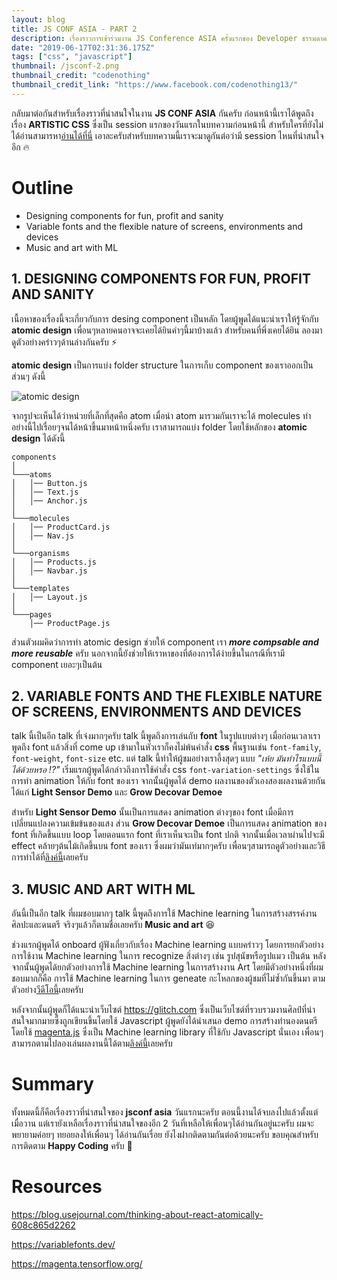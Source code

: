 ```yaml
---
layout: blog
title: JS CONF ASIA - PART 2
description: เรื่องราวการเข้าร่วมงาน JS Conference ASIA ครั้งแรกของ Developer ธรรมดาคนหนึ่ง
date: "2019-06-17T02:31:36.175Z"
tags: ["css", "javascript"]
thumbnail: /jsconf-2.png
thumbnail_credit: "codenothing"
thumbnail_credit_link: "https://www.facebook.com/codenothing13/"
---
```


กลับมาต่อกันสำหรับเรื่องราวที่น่าสนใจในงาน **JS CONF ASIA** กันครับ ก่อนหน้านี้เราได้พูดถึงเรื่อง **ARTISTIC CSS** ซึ่งเป็น session แรกของวันแรกในบทความก่อนหน้านี้ สำหรับใครที่ยังไม่ได้อ่านสามารหา[อ่านได้ที่นี่](https://www.codenothing.co/blogs/jsconf-asia-day-one-part-one/) เอาละครับสำหรับบทความนี้เราจะมาดูกันต่อว่ามี session ไหนที่น่าสนใจอีก :fire:

# Outline

- Designing components for fun, profit and sanity
- Variable fonts and the flexible nature of screens, environments and devices
- Music and art with ML

## 1. DESIGNING COMPONENTS FOR FUN, PROFIT AND SANITY

เนื้อหาของเรื่องนี้จะเกี่ยวกับการ desing component เป็นหลัก โดยผู้พูดได้แนะนำเราให้รู้จักกับ **atomic design** เพื่อนๆหลายคนอาจจะเคยได้ยินคำๆนี้มาบ้างแล้ว สำหรับคนที่พึ่งเคยได้ยิน ลองมาดูตัวอย่างคร่าวๆด้านล่างกันครับ :zap:

**atomic design** เป็นการแบ่ง folder structure ในการเก็บ component ของเราออกเป็นส่วนๆ ดังนี้

![atomic design](https://anyforsoft.com/sites/default/files/inline-images/Pattern%20lab.png)

จากรูปจะเห็นได้ว่าหน่วยที่เล็กที่สุดคือ atom เมื่อนำ atom มารวมกันเราจะได้ molecules ทำอย่างนี้ไปเรื่อยๆจนได้หน้าขึ้นมาหน้าหนึ่งครับ เราสามารถแบ่ง folder โดยใช้หลักของ **atomic design** ได้ดังนี้

```
components
│
└───atoms
│   │── Button.js
│   │── Text.js
│   │── Anchor.js
│
└───molecules
│   │── ProductCard.js
│   │── Nav.js
│
└───organisms
│   │── Products.js
│   │── Navbar.js
│
└───templates
│   │── Layout.js
│
└───pages
    │── ProductPage.js

```

ส่วนตัวผมคิดว่าการทำ atomic design ช่วยให้ component เรา _**more compsable and more reusable**_ ครับ นอกจากนี้ยังช่วยให้เราหาของที่ต้องการได้ง่ายขึ้นในกรณีที่เรามี component เยอะๆเป็นต้น

## 2. VARIABLE FONTS AND THE FLEXIBLE NATURE OF SCREENS, ENVIRONMENTS AND DEVICES

talk นี้เป็นอีก talk ที่เจ๋งมากๆครับ talk นี้พูดถึงการเล่นกับ **font** ในรูปแบบต่างๆ เมื่อก่อนเวลาเราพูดถึง font แล้วสิ่งที่ come up เข้ามาในหัวเราก็คงไม่พ้นคำสั่ง **css** พื้นฐานเช่น `font-family`, `font-weight`, `font-size` etc. แต่ talk นี้ทำให้ผู้ชมอย่างเราอึ้งสุดๆ แบบ _"เห้ย มันทำไรแบบนี้ได้ด้วยหรอ !?"_ เริ่มแรกผู้พูดได้กล่าวถึงการใช้คำสั่ง css `font-variation-settings` ซึ่งใช้ในการทำ animation ให้กับ font ของเรา จากนั้นผู้พูดได้ demo ผลงานของตัวเองสองผลงานด้วยกัน ได้แก่ **Light Sensor Demo** และ **Grow Decovar Demoe**

สำหรับ **Light Sensor Demo** นั้นเป็นการแสดง animation ต่างๆของ font เมื่อมีการเปลี่ยนแปลงความเข้มข้นของแสง ส่วน **Grow Decovar Demoe** เป็นการแสดง animation ของ font ที่เกิดขึ้นแบบ loop โดยตอนแรก font ที่เราเห็นจะเป็น font ปกติ จากนั้นเมื่อเวลาผ่านไปจะมี effect คล้ายๆต้นไม้เกิดขึ้นบน font ของเรา ซึ่งผมว่ามันเท่มากๆครับ เพื่อนๆสามารถดูตัวอย่างและวิธีการทำได้ที่[ลิงค์นี้](https://variablefonts.dev/)เลยครับ

## 3. MUSIC AND ART WITH ML

อันนี้เป็นอีก talk ที่ผมชอบมากๆ talk นี้พูดถึงการใช้ Machine learning ในการสร้างสรรค์งานศิลปะและดนตรี จริงๆแล้วก็ตามชื่อเลยครับ **Music and art** :laughing:

ช่วงแรกผู้พูดได้ onboard ผู้ฟังเกี่ยวกับเรื่อง Machine learning แบบคร่าวๆ โดยการยกตัวอย่างการใช้งาน Machine learning ในการ recognize สิ่งต่างๆ เช่น รูปสุนัขหรือรูปแมว เป็นต้น หลังจากนั้นผู้พูดได้ยกตัวอย่างการใช้ Machine learning ในการสร้างงาน Art โดยมีตัวอย่างหนึ่งที่ผมชอบมากก็คือ การใช้ Machine learning ในการ geneate กะโหลกของผู้ชมที่ไม่ซ้ำกันขึ้นมา ตามตัวอย่าง[วีดีโอนี้](https://twitter.com/DrBeef_/status/1093852042458787840)เลยครับ

หลังจากนั้นผู้พูดก็ได้แนะนำเว็บไซต์ https://glitch.com ซึ่งเป็นเว็บไซต์ที่รวบรวมงานศิลป์ที่น่าสนใจมากมายซึ่งถูกเขียนขึ้นโดยใช้ Javascript ผู้พูดยังได้นำเสนอ demo การสร้างทำนองดนตรีโดยใช้ [magenta.js](https://magenta.tensorflow.org/) ซึ่งเป็น Machine learning library ที่ใช้กับ Javascript นั่นเอง เพื่อนๆสามารถตามไปลองเล่นผลงานนี้ได้ตาม[ลิงค์นี้](https://coconet.glitch.me/)เลยครับ

# Summary

ทั้งหมดนี้ก็คือเรื่องราวที่น่าสนใจของ **jsconf asia** วันแรกนะครับ ตอนนี้งานได้จบลงไปแล้วตั้งแต่เมื่อวาน แต่เรายังเหลือเรื่องราวที่น่าสนใจของอีก 2 วันที่เหลือให้เพื่อนๆได้อ่านกันอยู่นะครับ ผมจะพยายามค่อยๆ ทยอยลงให้เพื่อนๆ ได้อ่านกันเรื่อย ยังไงฝากติดตามกันต่อด้วยนะครับ ขอบคุณสำหรับการติดตาม **Happy Coding** ครับ :pray:

# Resources

https://blog.usejournal.com/thinking-about-react-atomically-608c865d2262

https://variablefonts.dev/

https://magenta.tensorflow.org/
